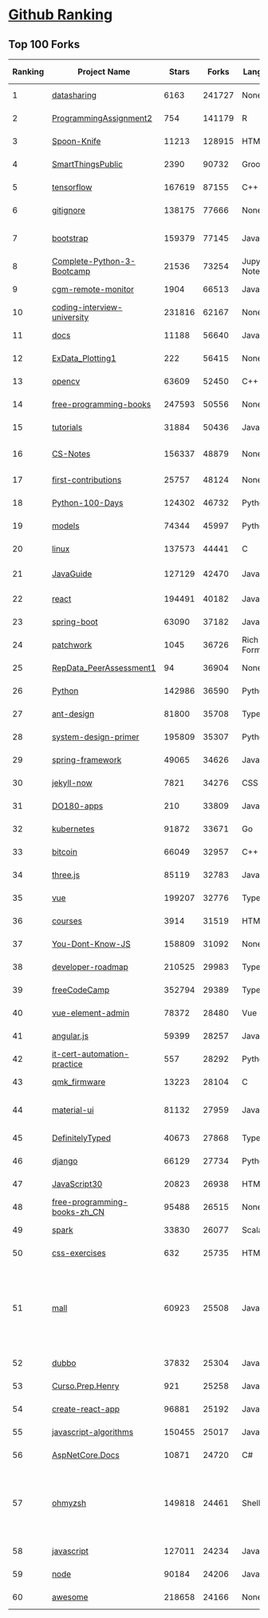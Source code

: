 [Github Ranking](../README.md)
==========

## Top 100 Forks

| Ranking | Project Name | Stars | Forks | Language | Open Issues | Description | Last Commit |
| ------- | ------------ | ----- | ----- | -------- | ----------- | ----------- | ----------- |
| 1 | [datasharing](https://github.com/jtleek/datasharing) | 6163 | 241727 | None | 295 | The Leek group guide to data sharing  | 2022-08-25T20:32:31Z |
| 2 | [ProgrammingAssignment2](https://github.com/rdpeng/ProgrammingAssignment2) | 754 | 141179 | R | 182 | Repository for Programming Assignment 2 for R Programming on Coursera | 2022-09-08T15:03:18Z |
| 3 | [Spoon-Knife](https://github.com/octocat/Spoon-Knife) | 11213 | 128915 | HTML | 1475 | This repo is for demonstration purposes only. | 2022-09-09T02:23:01Z |
| 4 | [SmartThingsPublic](https://github.com/SmartThingsCommunity/SmartThingsPublic) | 2390 | 90732 | Groovy | 60 | SmartThings open-source DeviceType Handlers and SmartApps code | 2022-09-08T11:11:43Z |
| 5 | [tensorflow](https://github.com/tensorflow/tensorflow) | 167619 | 87155 | C++ | 2133 | An Open Source Machine Learning Framework for Everyone | 2022-09-09T02:58:52Z |
| 6 | [gitignore](https://github.com/github/gitignore) | 138175 | 77666 | None | 0 | A collection of useful .gitignore templates | 2022-09-08T14:09:15Z |
| 7 | [bootstrap](https://github.com/twbs/bootstrap) | 159379 | 77145 | JavaScript | 250 | The most popular HTML, CSS, and JavaScript framework for developing responsive, mobile first projects on the web. | 2022-09-08T19:21:35Z |
| 8 | [Complete-Python-3-Bootcamp](https://github.com/Pierian-Data/Complete-Python-3-Bootcamp) | 21536 | 73254 | Jupyter Notebook | 89 | Course Files for Complete Python 3 Bootcamp Course on Udemy | 2022-08-23T02:45:03Z |
| 9 | [cgm-remote-monitor](https://github.com/nightscout/cgm-remote-monitor) | 1904 | 66513 | JavaScript | 129 | nightscout web monitor | 2022-09-06T18:57:15Z |
| 10 | [coding-interview-university](https://github.com/jwasham/coding-interview-university) | 231816 | 62167 | None | 38 | A complete computer science study plan to become a software engineer. | 2022-09-06T15:32:57Z |
| 11 | [docs](https://github.com/github/docs) | 11188 | 56640 | JavaScript | 108 | The open-source repo for docs.github.com | 2022-09-09T02:32:16Z |
| 12 | [ExData_Plotting1](https://github.com/rdpeng/ExData_Plotting1) | 222 | 56415 | None | 76 | Plotting Assignment 1 for Exploratory Data Analysis | 2022-09-04T21:17:44Z |
| 13 | [opencv](https://github.com/opencv/opencv) | 63609 | 52450 | C++ | 2159 | Open Source Computer Vision Library | 2022-09-08T20:33:11Z |
| 14 | [free-programming-books](https://github.com/EbookFoundation/free-programming-books) | 247593 | 50556 | None | 32 | :books: Freely available programming books | 2022-09-08T10:05:32Z |
| 15 | [tutorials](https://github.com/eugenp/tutorials) | 31884 | 50436 | Java | 27 | Just Announced - "Learn Spring Security OAuth":  | 2022-09-09T00:14:52Z |
| 16 | [CS-Notes](https://github.com/CyC2018/CS-Notes) | 156337 | 48879 | None | 114 | :books: 技术面试必备基础知识、Leetcode、计算机操作系统、计算机网络、系统设计 | 2022-09-06T01:27:21Z |
| 17 | [first-contributions](https://github.com/firstcontributions/first-contributions) | 25757 | 48124 | None | 7 | 🚀✨ Help beginners to contribute to open source projects | 2022-09-09T01:33:37Z |
| 18 | [Python-100-Days](https://github.com/jackfrued/Python-100-Days) | 124302 | 46732 | Python | 482 | Python - 100天从新手到大师 | 2022-08-31T05:14:51Z |
| 19 | [models](https://github.com/tensorflow/models) | 74344 | 45997 | Python | 1120 | Models and examples built with TensorFlow | 2022-09-08T20:17:17Z |
| 20 | [linux](https://github.com/torvalds/linux) | 137573 | 44441 | C | 0 | Linux kernel source tree | 2022-09-08T17:22:43Z |
| 21 | [JavaGuide](https://github.com/Snailclimb/JavaGuide) | 127129 | 42470 | Java | 67 | 「Java学习+面试指南」一份涵盖大部分 Java 程序员所需要掌握的核心知识。准备 Java 面试，首选 JavaGuide！ | 2022-09-08T08:03:46Z |
| 22 | [react](https://github.com/facebook/react) | 194491 | 40182 | JavaScript | 779 | A declarative, efficient, and flexible JavaScript library for building user interfaces. | 2022-09-09T02:44:43Z |
| 23 | [spring-boot](https://github.com/spring-projects/spring-boot) | 63090 | 37182 | Java | 521 | Spring Boot | 2022-09-09T02:52:45Z |
| 24 | [patchwork](https://github.com/jlord/patchwork) | 1045 | 36726 | Rich Text Format | 20 | All the Git-it Workshop completers!  | 2022-09-09T01:42:00Z |
| 25 | [RepData_PeerAssessment1](https://github.com/rdpeng/RepData_PeerAssessment1) | 94 | 36904 | None | 6 | Peer Assessment 1 for Reproducible Research | 2022-08-25T17:01:55Z |
| 26 | [Python](https://github.com/TheAlgorithms/Python) | 142986 | 36590 | Python | 31 | All Algorithms implemented in Python | 2022-09-08T10:26:54Z |
| 27 | [ant-design](https://github.com/ant-design/ant-design) | 81800 | 35708 | TypeScript | 839 | An enterprise-class UI design language and React UI library | 2022-09-09T02:53:04Z |
| 28 | [system-design-primer](https://github.com/donnemartin/system-design-primer) | 195809 | 35307 | Python | 164 | Learn how to design large-scale systems. Prep for the system design interview.  Includes Anki flashcards. | 2022-09-05T14:38:34Z |
| 29 | [spring-framework](https://github.com/spring-projects/spring-framework) | 49065 | 34626 | Java | 1230 | Spring Framework | 2022-09-08T20:55:05Z |
| 30 | [jekyll-now](https://github.com/barryclark/jekyll-now) | 7821 | 34276 | CSS | 143 | Build a Jekyll blog in minutes, without touching the command line. | 2022-09-08T08:54:39Z |
| 31 | [DO180-apps](https://github.com/RedHatTraining/DO180-apps) | 210 | 33809 | JavaScript | 0 | DO180 Repository for Sample Applications | 2022-09-08T15:35:27Z |
| 32 | [kubernetes](https://github.com/kubernetes/kubernetes) | 91872 | 33671 | Go | 1632 | Production-Grade Container Scheduling and Management | 2022-09-09T02:44:38Z |
| 33 | [bitcoin](https://github.com/bitcoin/bitcoin) | 66049 | 32957 | C++ | 463 | Bitcoin Core integration/staging tree | 2022-09-08T22:41:27Z |
| 34 | [three.js](https://github.com/mrdoob/three.js) | 85119 | 32783 | JavaScript | 362 | JavaScript 3D Library. | 2022-09-08T21:32:22Z |
| 35 | [vue](https://github.com/vuejs/vue) | 199207 | 32776 | TypeScript | 336 | 🖖 Vue.js is a progressive, incrementally-adoptable JavaScript framework for building UI on the web. | 2022-09-01T06:31:36Z |
| 36 | [courses](https://github.com/DataScienceSpecialization/courses) | 3914 | 31519 | HTML | 26 | Course materials for the Data Science Specialization: https://www.coursera.org/specialization/jhudatascience/1 | 2021-03-30T06:51:57Z |
| 37 | [You-Dont-Know-JS](https://github.com/getify/You-Dont-Know-JS) | 158809 | 31092 | None | 81 | A book series on JavaScript. @YDKJS on twitter. | 2022-09-07T11:46:04Z |
| 38 | [developer-roadmap](https://github.com/kamranahmedse/developer-roadmap) | 210525 | 29983 | TypeScript | 114 | Roadmap to becoming a developer in 2022 | 2022-09-08T18:55:22Z |
| 39 | [freeCodeCamp](https://github.com/freeCodeCamp/freeCodeCamp) | 352794 | 29389 | TypeScript | 142 | freeCodeCamp.org's open-source codebase and curriculum. Learn to code for free. | 2022-09-09T02:23:57Z |
| 40 | [vue-element-admin](https://github.com/PanJiaChen/vue-element-admin) | 78372 | 28480 | Vue | 1138 | :tada: A magical vue admin                                                                https://panjiachen.github.io/vue-element-admin | 2022-09-07T08:19:15Z |
| 41 | [angular.js](https://github.com/angular/angular.js) | 59399 | 28257 | JavaScript | 391 | AngularJS - HTML enhanced for web apps! | 2022-04-12T15:57:22Z |
| 42 | [it-cert-automation-practice](https://github.com/google/it-cert-automation-practice) | 557 | 28292 | Python | 53 | Google IT Automation with Python Professional Certificate - Practice files | 2022-09-08T21:37:21Z |
| 43 | [qmk_firmware](https://github.com/qmk/qmk_firmware) | 13223 | 28104 | C | 260 | Open-source keyboard firmware for Atmel AVR and Arm USB families | 2022-09-09T02:06:42Z |
| 44 | [material-ui](https://github.com/mui/material-ui) | 81132 | 27959 | JavaScript | 1067 | MUI Core: Ready-to-use foundational React components, free forever. It includes Material UI that implement Google's Material Design. | 2022-09-09T01:41:55Z |
| 45 | [DefinitelyTyped](https://github.com/DefinitelyTyped/DefinitelyTyped) | 40673 | 27868 | TypeScript | 624 | The repository for high quality TypeScript type definitions. | 2022-09-09T01:53:48Z |
| 46 | [django](https://github.com/django/django) | 66129 | 27734 | Python | 0 | The Web framework for perfectionists with deadlines. | 2022-09-09T01:06:01Z |
| 47 | [JavaScript30](https://github.com/wesbos/JavaScript30) | 20823 | 26938 | HTML | 0 | 30 Day Vanilla JS Challenge | 2022-09-02T04:02:28Z |
| 48 | [free-programming-books-zh_CN](https://github.com/justjavac/free-programming-books-zh_CN) | 95488 | 26515 | None | 0 | :books: 免费的计算机编程类中文书籍，欢迎投稿 | 2022-08-13T10:24:50Z |
| 49 | [spark](https://github.com/apache/spark) | 33830 | 26077 | Scala | 0 | Apache Spark - A unified analytics engine for large-scale data processing | 2022-09-09T03:00:13Z |
| 50 | [css-exercises](https://github.com/TheOdinProject/css-exercises) | 632 | 25735 | HTML | 5 | None | 2022-09-01T23:25:47Z |
| 51 | [mall](https://github.com/macrozheng/mall) | 60923 | 25508 | Java | 25 | mall项目是一套电商系统，包括前台商城系统及后台管理系统，基于SpringBoot+MyBatis实现，采用Docker容器化部署。 前台商城系统包含首页门户、商品推荐、商品搜索、商品展示、购物车、订单流程、会员中心、客户服务、帮助中心等模块。 后台管理系统包含商品管理、订单管理、会员管理、促销管理、运营管理、内容管理、统计报表、财务管理、权限管理、设置等模块。 | 2022-09-08T12:37:02Z |
| 52 | [dubbo](https://github.com/apache/dubbo) | 37832 | 25304 | Java | 424 | Apache Dubbo is a high-performance, java based, open source RPC framework. | 2022-09-09T01:27:23Z |
| 53 | [Curso.Prep.Henry](https://github.com/atralice/Curso.Prep.Henry) | 921 | 25258 | JavaScript | 0 | Curso de Preparación para Ingresar a Henry. | 2022-08-30T22:48:34Z |
| 54 | [create-react-app](https://github.com/facebook/create-react-app) | 96881 | 25192 | JavaScript | 1422 | Set up a modern web app by running one command. | 2022-09-08T13:20:09Z |
| 55 | [javascript-algorithms](https://github.com/trekhleb/javascript-algorithms) | 150455 | 25017 | JavaScript | 102 | 📝 Algorithms and data structures implemented in JavaScript with explanations and links to further readings | 2022-09-06T17:13:53Z |
| 56 | [AspNetCore.Docs](https://github.com/dotnet/AspNetCore.Docs) | 10871 | 24720 | C# | 549 | Documentation for ASP.NET Core | 2022-09-09T02:53:16Z |
| 57 | [ohmyzsh](https://github.com/ohmyzsh/ohmyzsh) | 149818 | 24461 | Shell | 235 | 🙃   A delightful community-driven (with 2,000+ contributors) framework for managing your zsh configuration. Includes 300+ optional plugins (rails, git, macOS, hub, docker, homebrew, node, php, python, etc), 140+ themes to spice up your morning, and an auto-update tool so that makes it easy to keep up with the latest updates from the community. | 2022-09-08T20:53:11Z |
| 58 | [javascript](https://github.com/airbnb/javascript) | 127011 | 24234 | JavaScript | 88 | JavaScript Style Guide | 2022-09-06T14:39:27Z |
| 59 | [node](https://github.com/nodejs/node) | 90184 | 24206 | JavaScript | 1317 | Node.js JavaScript runtime :sparkles::turtle::rocket::sparkles: | 2022-09-09T02:16:58Z |
| 60 | [awesome](https://github.com/sindresorhus/awesome) | 218658 | 24166 | None | 21 | 😎 Awesome lists about all kinds of interesting topics | 2022-09-08T14:24:35Z |

